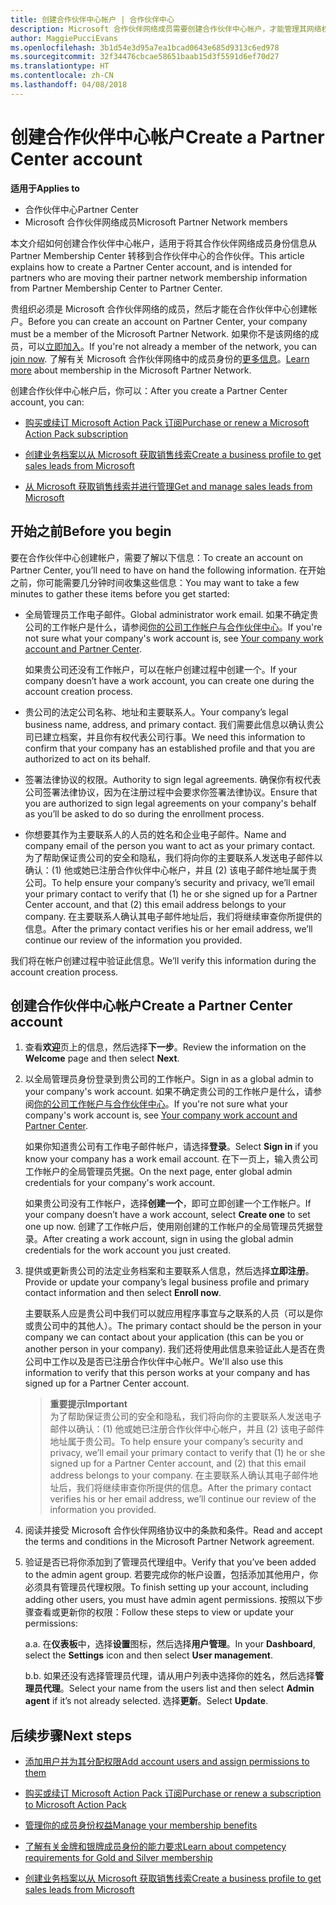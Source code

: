 ```yaml
---
title: 创建合作伙伴中心帐户 | 合作伙伴中心
description: Microsoft 合作伙伴网络成员需要创建合作伙伴中心帐户，才能管理其网络权益和能力，以及创建业务档案。
author: MaggiePucciEvans
ms.openlocfilehash: 3b1d54e3d95a7ea1bcad0643e685d9313c6ed978
ms.sourcegitcommit: 32f34476cbcae58651baab15d3f5591d6ef70d27
ms.translationtype: HT
ms.contentlocale: zh-CN
ms.lasthandoff: 04/08/2018
---
```

# <a name="create-a-partner-center-account"></a><span data-ttu-id="b4d8d-103">创建合作伙伴中心帐户</span><span class="sxs-lookup"><span data-stu-id="b4d8d-103">Create a Partner Center account</span></span>

**<span data-ttu-id="b4d8d-104">适用于</span><span class="sxs-lookup"><span data-stu-id="b4d8d-104">Applies to</span></span>**

-   <span data-ttu-id="b4d8d-105">合作伙伴中心</span><span class="sxs-lookup"><span data-stu-id="b4d8d-105">Partner Center</span></span>
-   <span data-ttu-id="b4d8d-106">Microsoft 合作伙伴网络成员</span><span class="sxs-lookup"><span data-stu-id="b4d8d-106">Microsoft Partner Network members</span></span>


<span data-ttu-id="b4d8d-107">本文介绍如何创建合作伙伴中心帐户，适用于将其合作伙伴网络成员身份信息从 Partner Membership Center 转移到合作伙伴中心的合作伙伴。</span><span class="sxs-lookup"><span data-stu-id="b4d8d-107">This article explains how to create a Partner Center account, and is intended for partners who are moving their partner network membership information from Partner Membership Center to Partner Center.</span></span> 

<span data-ttu-id="b4d8d-108">贵组织必须是 Microsoft 合作伙伴网络的成员，然后才能在合作伙伴中心创建帐户。</span><span class="sxs-lookup"><span data-stu-id="b4d8d-108">Before you can create an account on Partner Center, your company must be a member of the Microsoft Partner Network.</span></span> <span data-ttu-id="b4d8d-109">如果你不是该网络的成员，可以[立即加入](https://partners.microsoft.com/PartnerProgram/simplifiedenrollment.aspx)。</span><span class="sxs-lookup"><span data-stu-id="b4d8d-109">If you're not already a member of the network, you can [join now](https://partners.microsoft.com/PartnerProgram/simplifiedenrollment.aspx).</span></span>  <span data-ttu-id="b4d8d-110">了解有关 Microsoft 合作伙伴网络中的成员身份的[更多信息](https://partner.microsoft.com/membership)。</span><span class="sxs-lookup"><span data-stu-id="b4d8d-110">[Learn more](https://partner.microsoft.com/membership) about membership in the Microsoft Partner Network.</span></span>  

<span data-ttu-id="b4d8d-111">创建合作伙伴中心帐户后，你可以：</span><span class="sxs-lookup"><span data-stu-id="b4d8d-111">After you create a Partner Center account, you can:</span></span>

-   [<span data-ttu-id="b4d8d-112">购买或续订 Microsoft Action Pack 订阅</span><span class="sxs-lookup"><span data-stu-id="b4d8d-112">Purchase or renew a Microsoft Action Pack subscription</span></span>](mpn-get-action-pack.md)

-   [<span data-ttu-id="b4d8d-113">创建业务档案以从 Microsoft 获取销售线索</span><span class="sxs-lookup"><span data-stu-id="b4d8d-113">Create a business profile to get sales leads from Microsoft</span></span>](create-a-marketing-profile.md)

-   [<span data-ttu-id="b4d8d-114">从 Microsoft 获取销售线索并进行管理</span><span class="sxs-lookup"><span data-stu-id="b4d8d-114">Get and manage sales leads from Microsoft</span></span>](responding-to-referrals.md)

## <a name="before-you-begin"></a><span data-ttu-id="b4d8d-115">开始之前</span><span class="sxs-lookup"><span data-stu-id="b4d8d-115">Before you begin</span></span>

<span data-ttu-id="b4d8d-116">要在合作伙伴中心创建帐户，需要了解以下信息：</span><span class="sxs-lookup"><span data-stu-id="b4d8d-116">To create an account on Partner Center, you’ll need to have on hand the following information.</span></span> <span data-ttu-id="b4d8d-117">在开始之前，你可能需要几分钟时间收集这些信息：</span><span class="sxs-lookup"><span data-stu-id="b4d8d-117">You may want to take a few minutes to gather these items before you get started:</span></span>

-   <span data-ttu-id="b4d8d-118">全局管理员工作电子邮件。</span><span class="sxs-lookup"><span data-stu-id="b4d8d-118">Global administrator work email.</span></span> <span data-ttu-id="b4d8d-119">如果不确定贵公司的工作帐户是什么，请参阅[你的公司工作帐户与合作伙伴中心](azure-active-directory-tenants-and-partner-center.md)。</span><span class="sxs-lookup"><span data-stu-id="b4d8d-119">If you're not sure what your company's work account is, see [Your company work account and Partner Center](azure-active-directory-tenants-and-partner-center.md).</span></span>

    <span data-ttu-id="b4d8d-120">如果贵公司还没有工作帐户，可以在帐户创建过程中创建一个。</span><span class="sxs-lookup"><span data-stu-id="b4d8d-120">If your company doesn’t have a work account, you can create one during the account creation process.</span></span> 

-   <span data-ttu-id="b4d8d-121">贵公司的法定公司名称、地址和主要联系人。</span><span class="sxs-lookup"><span data-stu-id="b4d8d-121">Your company’s legal business name, address, and primary contact.</span></span> <span data-ttu-id="b4d8d-122">我们需要此信息以确认贵公司已建立档案，并且你有权代表公司行事。</span><span class="sxs-lookup"><span data-stu-id="b4d8d-122">We need this information to confirm that your company has an established profile and that you are authorized to act on its behalf.</span></span> 

-   <span data-ttu-id="b4d8d-123">签署法律协议的权限。</span><span class="sxs-lookup"><span data-stu-id="b4d8d-123">Authority to sign legal agreements.</span></span> <span data-ttu-id="b4d8d-124">确保你有权代表公司签署法律协议，因为在注册过程中会要求你签署法律协议。</span><span class="sxs-lookup"><span data-stu-id="b4d8d-124">Ensure that you are authorized to sign legal agreements on your company's behalf as you’ll be asked to do so during the enrollment process.</span></span>

-   <span data-ttu-id="b4d8d-125">你想要其作为主要联系人的人员的姓名和企业电子邮件。</span><span class="sxs-lookup"><span data-stu-id="b4d8d-125">Name and company email of the person you want to act as your primary contact.</span></span> <span data-ttu-id="b4d8d-126">为了帮助保证贵公司的安全和隐私，我们将向你的主要联系人发送电子邮件以确认：(1) 他或她已注册合作伙伴中心帐户，并且 (2) 该电子邮件地址属于贵公司。</span><span class="sxs-lookup"><span data-stu-id="b4d8d-126">To help ensure your company’s security and privacy, we’ll email your primary contact to verify that (1) he or she signed up for a Partner Center account, and that (2) this email address belongs to your company.</span></span> <span data-ttu-id="b4d8d-127">在主要联系人确认其电子邮件地址后，我们将继续审查你所提供的信息。</span><span class="sxs-lookup"><span data-stu-id="b4d8d-127">After the primary contact verifies his or her email address, we’ll continue our review of the information you provided.</span></span>

<span data-ttu-id="b4d8d-128">我们将在帐户创建过程中验证此信息。</span><span class="sxs-lookup"><span data-stu-id="b4d8d-128">We’ll verify this information during the account creation process.</span></span> 
 
## <a name="create-a-partner-center-account"></a><span data-ttu-id="b4d8d-129">创建合作伙伴中心帐户</span><span class="sxs-lookup"><span data-stu-id="b4d8d-129">Create a Partner Center account</span></span>

1.  <span data-ttu-id="b4d8d-130">查看**欢迎**页上的信息，然后选择**下一步**。</span><span class="sxs-lookup"><span data-stu-id="b4d8d-130">Review the information on the **Welcome** page and then select **Next**.</span></span>

2.  <span data-ttu-id="b4d8d-131">以全局管理员身份登录到贵公司的工作帐户。</span><span class="sxs-lookup"><span data-stu-id="b4d8d-131">Sign in as a global admin to your company's work account.</span></span> <span data-ttu-id="b4d8d-132">如果不确定贵公司的工作帐户是什么，请参阅[你的公司工作帐户与合作伙伴中心](azure-active-directory-tenants-and-partner-center.md)。</span><span class="sxs-lookup"><span data-stu-id="b4d8d-132">If you're not sure what your company's work account is, see [Your company work account and Partner Center](azure-active-directory-tenants-and-partner-center.md).</span></span>

    <span data-ttu-id="b4d8d-133">如果你知道贵公司有工作电子邮件帐户，请选择**登录**。</span><span class="sxs-lookup"><span data-stu-id="b4d8d-133">Select **Sign in** if you know your company has a work email account.</span></span> <span data-ttu-id="b4d8d-134">在下一页上，输入贵公司工作帐户的全局管理员凭据。</span><span class="sxs-lookup"><span data-stu-id="b4d8d-134">On the next page, enter global admin credentials for your company's work account.</span></span> 

    <span data-ttu-id="b4d8d-135">如果贵公司没有工作帐户，选择**创建一个**，即可立即创建一个工作帐户。</span><span class="sxs-lookup"><span data-stu-id="b4d8d-135">If your company doesn’t have a work account, select **Create one** to set one up now.</span></span> <span data-ttu-id="b4d8d-136">创建了工作帐户后，使用刚创建的工作帐户的全局管理员凭据登录。</span><span class="sxs-lookup"><span data-stu-id="b4d8d-136">After creating a work account, sign in using the global admin credentials for the work account you just created.</span></span>

3.  <span data-ttu-id="b4d8d-137">提供或更新贵公司的法定业务档案和主要联系人信息，然后选择**立即注册**。</span><span class="sxs-lookup"><span data-stu-id="b4d8d-137">Provide or update your company’s legal business profile and primary contact information and then select **Enroll now**.</span></span> 

    <span data-ttu-id="b4d8d-138">主要联系人应是贵公司中我们可以就应用程序事宜与之联系的人员（可以是你或贵公司中的其他人）。</span><span class="sxs-lookup"><span data-stu-id="b4d8d-138">The primary contact should be the person in your company we can contact about your application (this can be you or another person in your company).</span></span> <span data-ttu-id="b4d8d-139">我们还将使用此信息来验证此人是否在贵公司中工作以及是否已注册合作伙伴中心帐户。</span><span class="sxs-lookup"><span data-stu-id="b4d8d-139">We'll also use this information to verify that this person works at your company and has signed up for a Partner Center account.</span></span>

    >**<span data-ttu-id="b4d8d-140">重要提示</span><span class="sxs-lookup"><span data-stu-id="b4d8d-140">Important</span></span>**<br> <span data-ttu-id="b4d8d-141">为了帮助保证贵公司的安全和隐私，我们将向你的主要联系人发送电子邮件以确认：(1) 他或她已注册合作伙伴中心帐户，并且 (2) 该电子邮件地址属于贵公司。</span><span class="sxs-lookup"><span data-stu-id="b4d8d-141">To help ensure your company’s security and privacy, we’ll email your primary contact to verify that (1) he or she signed up for a Partner Center account, and (2) that this email address belongs to your company.</span></span> <span data-ttu-id="b4d8d-142">在主要联系人确认其电子邮件地址后，我们将继续审查你所提供的信息。</span><span class="sxs-lookup"><span data-stu-id="b4d8d-142">After the primary contact verifies his or her email address, we’ll continue our review of the information you provided.</span></span>

4.  <span data-ttu-id="b4d8d-143">阅读并接受 Microsoft 合作伙伴网络协议中的条款和条件。</span><span class="sxs-lookup"><span data-stu-id="b4d8d-143">Read and accept the terms and conditions in the Microsoft Partner Network agreement.</span></span> 

5.  <span data-ttu-id="b4d8d-144">验证是否已将你添加到了管理员代理组中。</span><span class="sxs-lookup"><span data-stu-id="b4d8d-144">Verify that you’ve been added to the admin agent group.</span></span> <span data-ttu-id="b4d8d-145">若要完成你的帐户设置，包括添加其他用户，你必须具有管理员代理权限。</span><span class="sxs-lookup"><span data-stu-id="b4d8d-145">To finish setting up your account, including adding other users, you must have admin agent permissions.</span></span> <span data-ttu-id="b4d8d-146">按照以下步骤查看或更新你的权限：</span><span class="sxs-lookup"><span data-stu-id="b4d8d-146">Follow these steps to view or update your permissions:</span></span>

    <span data-ttu-id="b4d8d-147">a.</span><span class="sxs-lookup"><span data-stu-id="b4d8d-147">a.</span></span> <span data-ttu-id="b4d8d-148">在**仪表板**中，选择**设置**图标，然后选择**用户管理**。</span><span class="sxs-lookup"><span data-stu-id="b4d8d-148">In your **Dashboard**, select the **Settings** icon and then select **User management**.</span></span>  

    <span data-ttu-id="b4d8d-149">b.</span><span class="sxs-lookup"><span data-stu-id="b4d8d-149">b.</span></span> <span data-ttu-id="b4d8d-150">如果还没有选择管理员代理，请从用户列表中选择你的姓名，然后选择**管理员代理**。</span><span class="sxs-lookup"><span data-stu-id="b4d8d-150">Select your name from the users list and then select **Admin agent** if it’s not already selected.</span></span> <span data-ttu-id="b4d8d-151">选择**更新**。</span><span class="sxs-lookup"><span data-stu-id="b4d8d-151">Select **Update**.</span></span>  

## <a name="next-steps"></a><span data-ttu-id="b4d8d-152">后续步骤</span><span class="sxs-lookup"><span data-stu-id="b4d8d-152">Next steps</span></span>

-   [<span data-ttu-id="b4d8d-153">添加用户并为其分配权限</span><span class="sxs-lookup"><span data-stu-id="b4d8d-153">Add account users and assign permissions to them</span></span>](create-user-accounts-and-set-permissions.md)

-   [<span data-ttu-id="b4d8d-154">购买或续订 Microsoft Action Pack 订阅</span><span class="sxs-lookup"><span data-stu-id="b4d8d-154">Purchase or renew a subscription to Microsoft Action Pack</span></span>](mpn-get-action-pack.md)

-   [<span data-ttu-id="b4d8d-155">管理你的成员身份权益</span><span class="sxs-lookup"><span data-stu-id="b4d8d-155">Manage your membership benefits</span></span>](manage-your-partner-network-benefits.md)

-   [<span data-ttu-id="b4d8d-156">了解有关金牌和银牌成员身份的能力要求</span><span class="sxs-lookup"><span data-stu-id="b4d8d-156">Learn about competency requirements for Gold and Silver membership</span></span>](learn-about-competencies.md)

-   [<span data-ttu-id="b4d8d-157">创建业务档案以从 Microsoft 获取销售线索</span><span class="sxs-lookup"><span data-stu-id="b4d8d-157">Create a business profile to get sales leads from Microsoft</span></span>](create-a-marketing-profile.md)